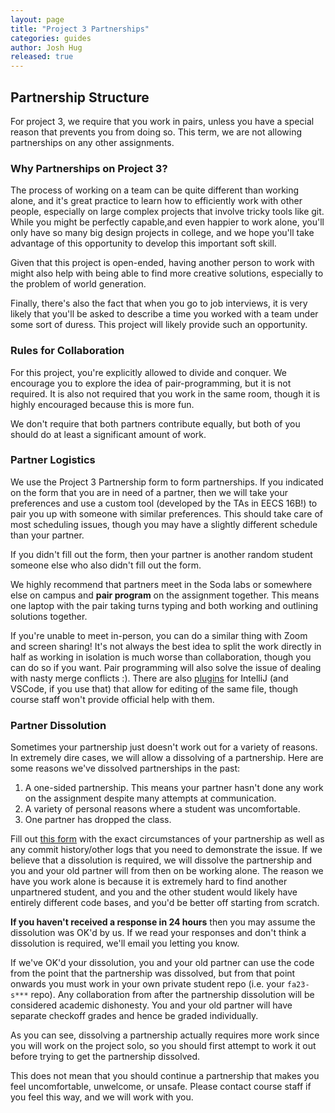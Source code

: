 ```yaml
---
layout: page
title: "Project 3 Partnerships"
categories: guides
author: Josh Hug
released: true
---
```



## Partnership Structure

For project 3, we require that you work in pairs, unless you have a special
reason that prevents you from doing so. This term, we are not allowing
partnerships on any other assignments.

### Why Partnerships on Project 3?

The process of working on a team can be quite different than working alone, and
it's great practice to learn how to efficiently work with other people,
especially on large complex projects that involve tricky tools like git. While
you might be perfectly capable,and even happier to work alone, you'll only have
so many big design projects in college, and we hope you'll take advantage of
this opportunity to develop this important soft skill.

Given that this project is open-ended, having another person to work with might
also help with being able to find more creative solutions, especially to the
problem of world generation.

Finally, there's also the fact that when you go to job interviews, it is very
likely that you'll be asked to describe a time you worked with a team under
some sort of duress. This project will likely provide such an opportunity.

### Rules for Collaboration

For this project, you're explicitly allowed to divide and conquer. We encourage
you to explore the idea of pair-programming, but it is not required. It is also
not required that you work in the same room, though it is highly encouraged
because this is more fun.

We don't require that both partners contribute equally, but both of you should
do at least a significant amount of work.

### Partner Logistics

We use the Project 3 Partnership form to form partnerships. If you indicated on
the form that you are in need of a partner, then we will take your preferences
and use a custom tool (developed by the TAs in EECS 16B!) to pair you up with
someone with similar preferences. This should take care of most scheduling
issues, though you may have a slightly different schedule than your partner.

If you didn't fill out the form, then your partner is another random student
someone else who also didn't fill out the form.

We highly recommend that partners meet in the Soda labs or somewhere else on
campus and **pair program** on the assignment together. This means one laptop
with the pair taking turns typing and both working and outlining solutions
together.

If you're unable to meet in-person, you can do a similar thing with Zoom and
screen sharing! It's not always the best idea to split the work directly in
half as working in isolation is much worse than collaboration, though you can
do so if you want. Pair programming will also solve the issue of dealing with
nasty merge conflicts :). There are also
[plugins](https://www.jetbrains.com/help/idea/code-with-me.html) for IntelliJ
(and VSCode, if you use that) that allow for editing of the same file, though
course staff won't provide official help with them.

### Partner Dissolution

Sometimes your partnership just doesn't work out for a variety of reasons. In
extremely dire cases, we will allow a dissolving of a partnership. Here are
some reasons we've dissolved partnerships in the past:

1.  A one-sided partnership. This means your partner hasn't done any work on
    the assignment despite many attempts at communication.
2.  A variety of personal reasons where a student was uncomfortable.
3.  One partner has dropped the class.

Fill out [this form](beacon.datastructur.es/dissolution) with the exact
circumstances of your partnership as well as any commit history/other logs that
you need to demonstrate the issue. If we believe that a dissolution is
required, we will dissolve the partnership and you and your old partner will
from then on be working alone. The reason we have you work alone is because it
is extremely hard to find another unpartnered student, and you and the other
student would likely have entirely different code bases, and you'd be better
off starting from scratch.

**If you haven't received a response in 24 hours** then you may assume the
dissolution was OK'd by us. If we read your responses and don't think a
dissolution is required, we'll email you letting you know.

If we've OK'd your dissolution, you and your old partner can use the code from
the point that the partnership was dissolved, but from that point onwards you
must work in your own private student repo (i.e. your `fa23-s***` repo). Any
collaboration from after the partnership dissolution will be considered
academic dishonesty. You and your old partner will have separate checkoff
grades and hence be graded individually.

As you can see, dissolving a partnership actually requires more work since you
will work on the project solo, so you should first attempt to work it out
before trying to get the partnership dissolved.

This does not mean that you should continue a partnership that makes you feel
uncomfortable, unwelcome, or unsafe. Please contact course staff if you feel
this way, and we will work with you.
